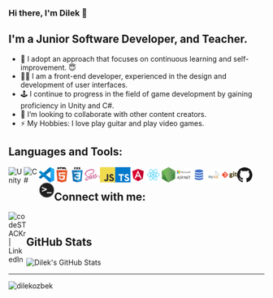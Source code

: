 ### Hi there, I'm Dilek 👋
## I'm a Junior Software Developer, and Teacher.

- 🌱 I adopt an approach that focuses on continuous learning and self-improvement. 😇
- 👩‍💻 I am a front-end developer, experienced in the design and development of user interfaces.
- 🕹️ I continue to progress in the field of game development by gaining proficiency in Unity and C#.
- 👯 I’m looking to collaborate with other content creators.
- ⚡ My Hobbies: I love play guitar and play video games.

## Languages and Tools:

<img align="left" alt="Unity" width="30px" src="https://skillicons.dev/icons?i=unity" />
<img align="left" alt="C#" width="30px" src="https://skillicons.dev/icons?i=cs" />
<img align="left" alt="Visual Studio Code" width="30px" src="https://raw.githubusercontent.com/github/explore/80688e429a7d4ef2fca1e82350fe8e3517d3494d/topics/visual-studio-code/visual-studio-code.png" />
<img align="left" alt="HTML5" width="30px" src="https://raw.githubusercontent.com/github/explore/80688e429a7d4ef2fca1e82350fe8e3517d3494d/topics/html/html.png" />
<img align="left" alt="CSS3" width="30px" src="https://raw.githubusercontent.com/github/explore/80688e429a7d4ef2fca1e82350fe8e3517d3494d/topics/css/css.png" />
<img align="left" alt="Sass" width="30px" src="https://raw.githubusercontent.com/github/explore/80688e429a7d4ef2fca1e82350fe8e3517d3494d/topics/sass/sass.png" />
<img align="left" alt="JavaScript" width="30px" src="https://raw.githubusercontent.com/github/explore/80688e429a7d4ef2fca1e82350fe8e3517d3494d/topics/javascript/javascript.png" />
<img align="left" alt="TypeScript" width="30px" src="https://raw.githubusercontent.com/github/explore/80688e429a7d4ef2fca1e82350fe8e3517d3494d/topics/typescript/typescript.png" />
<img align="left" alt="Angular" width="30px" src="https://raw.githubusercontent.com/github/explore/80688e429a7d4ef2fca1e82350fe8e3517d3494d/topics/angular/angular.png" />
<img align="left" alt="React" width="30px" src="https://raw.githubusercontent.com/github/explore/80688e429a7d4ef2fca1e82350fe8e3517d3494d/topics/react/react.png" />
<img align="left" alt="Node.js" width="30px" src="https://raw.githubusercontent.com/github/explore/80688e429a7d4ef2fca1e82350fe8e3517d3494d/topics/nodejs/nodejs.png" />
<img align="left" alt=".Net" width="30px" src="https://raw.githubusercontent.com/github/explore/80688e429a7d4ef2fca1e82350fe8e3517d3494d/topics/aspnet/aspnet.png" />
<img align="left" alt="SQL" width="30px" src="https://raw.githubusercontent.com/github/explore/80688e429a7d4ef2fca1e82350fe8e3517d3494d/topics/sql/sql.png" />
<img align="left" alt="MySQL" width="30px" src="https://raw.githubusercontent.com/github/explore/80688e429a7d4ef2fca1e82350fe8e3517d3494d/topics/mysql/mysql.png" />
<img align="left" alt="Git" width="30px" src="https://raw.githubusercontent.com/github/explore/80688e429a7d4ef2fca1e82350fe8e3517d3494d/topics/git/git.png" />
<img align="left" alt="GitHub" width="30px" src="https://raw.githubusercontent.com/github/explore/78df643247d429f6cc873026c0622819ad797942/topics/github/github.png" />
<img align="left" alt="Terminal" width="30px" src="https://raw.githubusercontent.com/github/explore/80688e429a7d4ef2fca1e82350fe8e3517d3494d/topics/terminal/terminal.png" />
<br />

## Connect with me:

[<img align="left" alt="codeSTACKr | LinkedIn" width="35px" src="https://cdn4.iconfinder.com/data/icons/social-media-icons-the-circle-set/48/linkedin_circle-512.png" />][linkedin]
<br />


## GitHub Stats
<img align="center" alt="Dilek's GitHub Stats" src="https://github-readme-stats.codestackr.vercel.app/api?username=dilekozbek&show_icons=true&hide_border=true" />

<hr>
<p align = "left"> <img src = "https://komarev.com/ghpvc/?username=dilekozbek&label=Profile%20views&color=0e75b6&style=flat" alt = "dilekozbek "/> </p>

<br />

[linkedin]: https://www.linkedin.com/in/dilekozbek/
